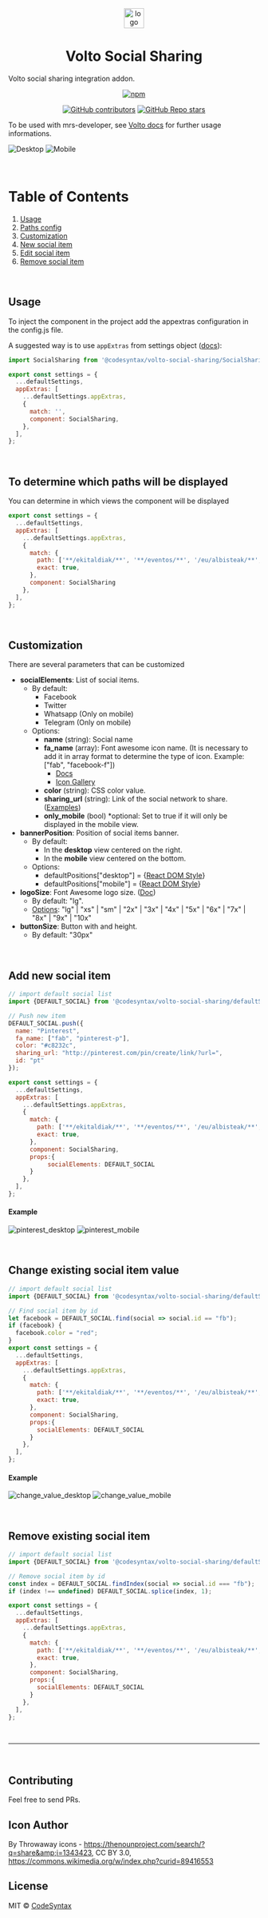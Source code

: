 <div align="center"><img alt="logo" src="./examples/volto-social-sharing.png" width="40" /></div>

<h1 align="center">Volto Social Sharing</h1>

Volto social sharing integration addon.

<div align="center">

[![npm](https://img.shields.io/npm/v/@codesyntax/volto-social-sharing)](https://www.npmjs.com/package/@codesyntax/volto-social-sharing)

[![GitHub contributors](https://img.shields.io/github/contributors/codesyntax/volto-social-sharing)](https://github.com/codesyntax/volto-social-sharing)
[![GitHub Repo stars](https://img.shields.io/github/stars/codesyntax/volto-social-sharing?style=social)](https://github.com/codesyntax/volto-social-sharing)

</div>

To be used with mrs-developer, see [Volto docs](https://6.dev-docs.plone.org/volto/addons/index.html) for further usage informations.


![Desktop](./examples/desktop.png)
![Mobile](./examples/mobile.png)

<br>

# Table of Contents

1. [Usage](#usage)
2. [Paths config](#paths)
3. [Customization](#customization)
4. [New social item](#new_social_item)
5. [Edit social item](#edit_social_item)
6. [Remove social item](#remove_social_item)

<br>

## Usage <a name="usage"></a>
To inject the component in the project add the appextras configuration in the config.js file.

A suggested way is to use `appExtras` from settings object ([docs](https://docs.voltocms.com/recipes/appextras/)):

```jsx
import SocialSharing from '@codesyntax/volto-social-sharing/SocialSharing';

export const settings = {
  ...defaultSettings,
  appExtras: [
    ...defaultSettings.appExtras,
    {
      match: '',
      component: SocialSharing,
    },
  ],
};
```

<br>


## To determine which paths will be displayed <a name="paths"></a>

You can determine in which views the component will be displayed

```js
export const settings = {
  ...defaultSettings,
  appExtras: [
    ...defaultSettings.appExtras,
    {
      match: {
        path: ['**/ekitaldiak/**', '**/eventos/**', '/eu/albisteak/**', '/es/noticias/**'],
        exact: true,
      },
      component: SocialSharing
    },
  ],
};
```

<br>

## Customization <a name="customization"></a>
There are several parameters that can be customized

* **socialElements**: List of social items.
    * By default:
        * Facebook
        * Twitter
        * Whatsapp (Only on mobile)
        * Telegram (Only on mobile)
    * Options:
        * **name** (string): Social name
        * **fa_name** (array): Font awesome icon name. (It is necessary to add it in array format to determine the type of icon. Example: ["fab", "facebook-f"])
          * [Docs](https://fontawesome.com/how-to-use/on-the-web/using-with/react#features)
          * [Icon Gallery](https://fontawesome.com/icons?d=gallery)
        * **color** (string): CSS color value.
        * **sharing_url** (string): Link of the social network to share. ([Examples](https://github.com/bradvin/social-share-urls/blob/0c6d81fc950144e18ada062e0aba90d738b70d90/code/javascript/javascript/social-share-media.js#L151))
        * **only_mobile** (bool) *optional: Set to true if it will only be displayed in the mobile view.
* **bannerPosition**: Position of social items banner.
    * By default:
        * In the **desktop** view centered on the right.
        * In the **mobile** view centered on the bottom.
    * Options:
        * defaultPositions["desktop"] = {[React DOM Style](https://reactjs.org/docs/dom-elements.html#style)}
        * defaultPositions["mobile"] = {[React DOM Style](https://reactjs.org/docs/dom-elements.html#style)}
* **logoSize**: Font Awesome logo size. ([Doc](https://fontawesome.com/how-to-use/on-the-web/using-with/react#features))
    * By default: "lg".
    * [Options](https://fontawesome.com/how-to-use/on-the-web/styling/sizing-icons#scale): "lg" | "xs" | "sm" | "2x" | "3x" | "4x" | "5x" | "6x" | "7x" | "8x" | "9x" | "10x"
* **buttonSize**: Button with and height.
    * By default: "30px"


<br>

## Add new social item <a name="new_social_item"></a>

```js
// import default social list
import {DEFAULT_SOCIAL} from '@codesyntax/volto-social-sharing/defaultSettings';

// Push new item
DEFAULT_SOCIAL.push({
  name: "Pinterest",
  fa_name: ["fab", "pinterest-p"],
  color: "#c8232c",
  sharing_url: "http://pinterest.com/pin/create/link/?url=",
  id: "pt"
});

export const settings = {
  ...defaultSettings,
  appExtras: [
    ...defaultSettings.appExtras,
    {
      match: {
        path: ['**/ekitaldiak/**', '**/eventos/**', '/eu/albisteak/**', '/es/noticias/**'],
        exact: true,
      },
      component: SocialSharing,
      props:{
           socialElements: DEFAULT_SOCIAL
      }
    },
  ],
};
```

#### Example

![pinterest_desktop](./examples/pinterest_desktop.png)
![pinterest_mobile](./examples/pinterest_mobile.png)


<br>

## Change existing social item value <a name="edit_social_item"></a>

```js
// import default social list
import {DEFAULT_SOCIAL} from '@codesyntax/volto-social-sharing/defaultSettings';

// Find social item by id
let facebook = DEFAULT_SOCIAL.find(social => social.id == "fb");
if (facebook) {
  facebook.color = "red";
}
export const settings = {
  ...defaultSettings,
  appExtras: [
    ...defaultSettings.appExtras,
    {
      match: {
        path: ['**/ekitaldiak/**', '**/eventos/**', '/eu/albisteak/**', '/es/noticias/**'],
        exact: true,
      },
      component: SocialSharing,
      props:{
        socialElements: DEFAULT_SOCIAL
      }
    },
  ],
};
```

#### Example

![change_value_desktop](./examples/change_value_desktop.png)
![change_value_mobile](./examples/change_value_mobile.png)



<br>

## Remove existing social item <a name="remove_social_item"></a>

```js
// import default social list
import {DEFAULT_SOCIAL} from '@codesyntax/volto-social-sharing/defaultSettings';

// Remove social item by id
const index = DEFAULT_SOCIAL.findIndex(social => social.id === "fb");
if (index !== undefined) DEFAULT_SOCIAL.splice(index, 1);

export const settings = {
  ...defaultSettings,
  appExtras: [
    ...defaultSettings.appExtras,
    {
      match: {
        path: ['**/ekitaldiak/**', '**/eventos/**', '/eu/albisteak/**', '/es/noticias/**'],
        exact: true,
      },
      component: SocialSharing,
      props:{
        socialElements: DEFAULT_SOCIAL
      }
    },
  ],
};
```




<br>

---

<br>

## Contributing

Feel free to send PRs.

## Icon Author
By Throwaway icons - https://thenounproject.com/search/?q=share&amp;i=1343423, CC BY 3.0, https://commons.wikimedia.org/w/index.php?curid=89416553

## License

MIT © [CodeSyntax](https://github.com/codesyntax)
